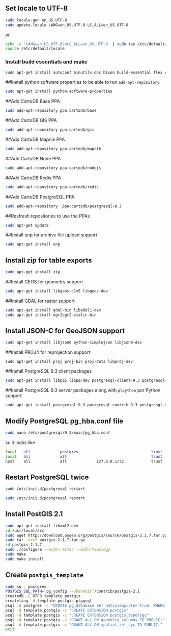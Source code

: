 ## Set locale to UTF-8

```bash
sudo locale-gen en_US.UTF-8
sudo update-locale LANG=en_US.UTF-8 LC_ALL=en_US.UTF-8
```
or
```bash
echo -e 'LANG=en_US.UTF-8\nLC_ALL=en_US.UTF-8' | sudo tee /etc/default/locale
source /etc/default/locale
```

### Install build essentials and make
```bash
sudo apt-get install autoconf binutils-doc bison build-essential flex checkinstall
```

##Install python software properties to be able to run `add-apt-repository`
```bash
sudo apt-get install python-software-properties
```
##Add CartoDB Base PPA
```bash
sudo add-apt-repository ppa:cartodb/base
```
##Add CartoDB GIS PPA
```bash
sudo add-apt-repository ppa:cartodb/gis
```
##Add CartoDB Mapnik PPA
```bash
sudo add-apt-repository ppa:cartodb/mapnik
```
##Add CartoDB Node PPA
```bash
sudo add-apt-repository ppa:cartodb/nodejs
```
##Add CartoDB Redis PPA
```bash
sudo add-apt-repository ppa:cartodb/redis
```
##Add CartoDB PostgreSQL PPA
```bash
sudo add-apt-repository  ppa:cartodb/postgresql-9.3
```
##Resfresh repositories to use the PPAs
```bash
sudo apt-get update
```

##Install unp for archive file upload support
```bash
sudo apt-get install unp
```
## Install zip for table exports
```bash
sudo apt-get install zip
```

##Install GEOS for geometry support
```bash
sudo apt-get install libgeos-c1v5 libgeos-dev
```
##Install GDAL for raster support
```bash
sudo apt-get install gdal-bin libgdal1-dev
sudo apt-get install ogr2ogr2-static-bin
```
## Install JSON-C for GeoJSON support
```bash
sudo apt-get install libjson0 python-simplejson libjson0-dev
```
##Install PROJ4 for reprojection support
```bqsh
sudo apt-get install proj proj-bin proj-data libproj-dev
```
##Install PostgreSQL 9.3 client packages
```bash
sudo apt-get install libpq5 libpq-dev postgresql-client-9.3 postgresql-client-common
```
##Install PostgreSQL 9.3 server packages along with `plpython` por Python support
```bash
sudo apt-get install postgresql-9.3 postgresql-contrib-9.3 postgresql-server-dev-9.3 postgresql-plpython-9.3
```

## Modify PostgreSQL pg_hba.conf file
```bash
sudo nano /etc/postgresql/9.3/main/pg_hba.conf
```
so it looks like
```bash
local   all             postgres                                trust
local   all             all                                     trust
host    all             all             127.0.0.1/32            trust
```

## Restart PostgreSQL **twice**
```bash
sudo /etc/init.d/postgresql restart
```
```bash
sudo /etc/init.d/postgresql restart
```

## Install PostGIS 2.1
```bash
sudo apt-get install libxml2-dev
cd /usr/local/src
sudo wget http://download.osgeo.org/postgis/source/postgis-2.1.7.tar.gz
sudo tar -xvzf postgis-2.1.7.tar.gz
cd postgis-2.1.7
sudo ./configure --with-raster --with-topology
sudo make
sudo make install
```
## Create `postgis_template`
```bash
sudo su - postgres
POSTGIS_SQL_PATH=`pg_config --sharedir`/contrib/postgis-2.1
createdb -E UTF8 template_postgis
createlang -d template_postgis plpgsql
psql -d postgres -c "UPDATE pg_database SET datistemplate='true' WHERE datname='template_postgis'"
psql -d template_postgis -c "CREATE EXTENSION postgis"
psql -d template_postgis -c "CREATE EXTENSION postgis_topology"
psql -d template_postgis -c "GRANT ALL ON geometry_columns TO PUBLIC;"
psql -d template_postgis -c "GRANT ALL ON spatial_ref_sys TO PUBLIC;"
exit
```
